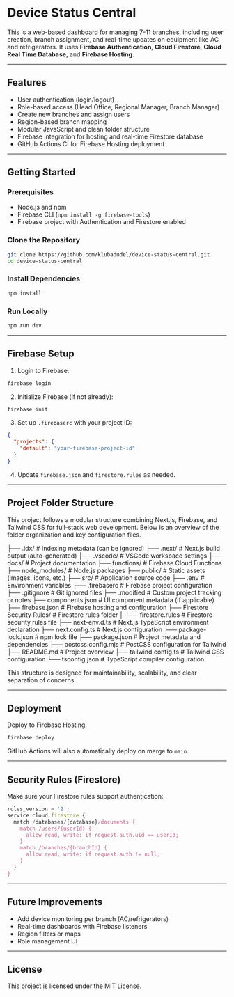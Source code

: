 
# Device Status Central

This is a web-based dashboard for managing 7-11 branches, including user creation, branch assignment, and real-time updates on equipment like AC and refrigerators. It uses **Firebase Authentication**, **Cloud Firestore**, **Cloud Real Time Database**, and **Firebase Hosting**.

---

##  Features

- User authentication (login/logout)
- Role-based access (Head Office, Regional Manager, Branch Manager)
- Create new branches and assign users
- Region-based branch mapping
- Modular JavaScript and clean folder structure
- Firebase integration for hosting and real-time Firestore database
- GitHub Actions CI for Firebase Hosting deployment

---

## Getting Started

### Prerequisites

- Node.js and npm
- Firebase CLI (`npm install -g firebase-tools`)
- Firebase project with Authentication and Firestore enabled

### Clone the Repository

```bash
git clone https://github.com/klubadudel/device-status-central.git
cd device-status-central
```

### Install Dependencies

```bash
npm install
```
### Run Locally

```bash
npm run dev
```
---

## Firebase Setup

1. Login to Firebase:

```bash
firebase login
```

2. Initialize Firebase (if not already):

```bash
firebase init
```

3. Set up `.firebaserc` with your project ID:

```json
{
  "projects": {
    "default": "your-firebase-project-id"
  }
}
```

4. Update `firebase.json` and `firestore.rules` as needed.

---

## Project Folder Structure

This project follows a modular structure combining Next.js, Firebase, and Tailwind CSS for full-stack web development. Below is an overview of the folder organization and key configuration files.

├── .idx/ # Indexing metadata (can be ignored)
├── .next/ # Next.js build output (auto-generated)
├── .vscode/ # VSCode workspace settings
├── docs/ # Project documentation
├── functions/ # Firebase Cloud Functions
├── node_modules/ # Node.js packages
├── public/ # Static assets (images, icons, etc.)
├── src/ # Application source code
├── .env # Environment variables
├── .firebaserc # Firebase project configuration
├── .gitignore # Git ignored files
├── .modified # Custom project tracking or notes
├── components.json # UI component metadata (if applicable)
├── firebase.json # Firebase hosting and configuration
├── Firestore Security Rules/ # Firestore rules folder
│ └── firestore.rules # Firestore security rules file
├── next-env.d.ts # Next.js TypeScript environment declaration
├── next.config.ts # Next.js configuration
├── package-lock.json # npm lock file
├── package.json # Project metadata and dependencies
├── postcss.config.mjs # PostCSS configuration for Tailwind
├── README.md # Project overview
├── tailwind.config.ts # Tailwind CSS configuration
└── tsconfig.json # TypeScript compiler configuration

This structure is designed for maintainability, scalability, and clear separation of concerns.

---

## Deployment

Deploy to Firebase Hosting:

```bash
firebase deploy
```

GitHub Actions will also automatically deploy on merge to `main`.

---

## Security Rules (Firestore)

Make sure your Firestore rules support authentication:

```js
rules_version = '2';
service cloud.firestore {
  match /databases/{database}/documents {
    match /users/{userId} {
      allow read, write: if request.auth.uid == userId;
    }
    match /branches/{branchId} {
      allow read, write: if request.auth != null;
    }
  }
}
```

---

## Future Improvements

- Add device monitoring per branch (AC/refrigerators)
- Real-time dashboards with Firebase listeners
- Region filters or maps
- Role management UI

---

## License

This project is licensed under the MIT License.
